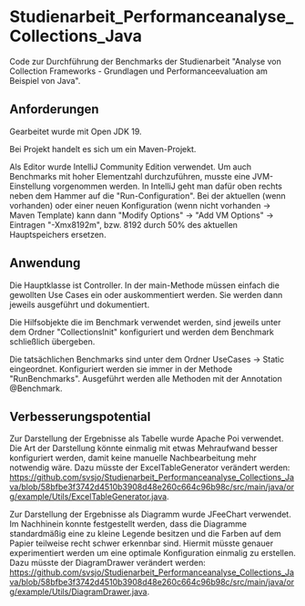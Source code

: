 # Studienarbeit_Performanceanalyse_Collections_Java
 Code zur Durchführung der Benchmarks der Studienarbeit "Analyse von Collection Frameworks - Grundlagen und Performanceevaluation am Beispiel von Java".

## Anforderungen
Gearbeitet wurde mit Open JDK 19. 

Bei Projekt handelt es sich um ein Maven-Projekt.

Als Editor wurde  IntelliJ Community Edition verwendet. Um auch Benchmarks mit hoher Elementzahl durchzuführen, musste eine JVM-Einstellung vorgenommen werden. In IntelliJ geht man dafür oben rechts neben dem Hammer auf die "Run-Configuration". Bei der aktuellen (wenn vorhanden) oder einer neuen Konfiguration (wenn nicht vorhanden -> Maven Template) kann dann "Modify Options" -> "Add VM Options" -> Eintragen "-Xmx8192m", bzw. 8192 durch 50% des aktuellen Hauptspeichers ersetzen. 

## Anwendung
Die Hauptklasse ist Controller. In der main-Methode müssen einfach die gewollten Use Cases ein oder auskommentiert werden. Sie werden dann jeweils ausgeführt und dokumentiert. 

Die Hilfsobjekte die im Benchmark verwendet werden, sind jeweils unter dem Ordner "CollectionsInit" konfiguriert und werden dem Benchmark schließlich übergeben.

Die tatsächlichen Benchmarks sind unter dem Ordner UseCases -> Static eingeordnet. Konfiguriert werden sie immer in der Methode "RunBenchmarks". Ausgeführt werden alle Methoden mit der Annotation @Benchmark. 

## Verbesserungspotential
Zur Darstellung der Ergebnisse als Tabelle wurde Apache Poi verwendet. Die Art der Darstellung könnte einmalig mit etwas Mehraufwand besser konfiguriert werden, damit keine manuelle Nachbearbeitung mehr notwendig wäre. 
Dazu müsste der ExcelTableGenerator verändert werden: https://github.com/svsjo/Studienarbeit_Performanceanalyse_Collections_Java/blob/58bfbe3f3742d4510b3908d48e260c664c96b98c/src/main/java/org/example/Utils/ExcelTableGenerator.java.

Zur Darstellung der Ergebnisse als Diagramm wurde JFeeChart verwendet. Im Nachhinein konnte festgestellt werden, dass die Diagramme standardmäßig eine zu kleine Legende besitzen und die Farben auf dem Papier teilweise recht schwer erkennbar sind. Hiermit müsste genauer experimentiert werden um eine optimale Konfiguration einmalig zu erstellen. 
Dazu müsste der DiagramDrawer verändert werden: https://github.com/svsjo/Studienarbeit_Performanceanalyse_Collections_Java/blob/58bfbe3f3742d4510b3908d48e260c664c96b98c/src/main/java/org/example/Utils/DiagramDrawer.java. 
